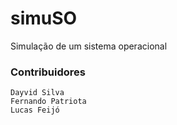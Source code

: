 # simuSO
Simulação de um sistema operacional
### Contribuidores
    Dayvid Silva
    Fernando Patriota
    Lucas Feijó
